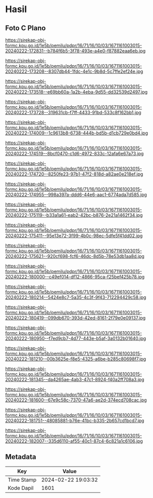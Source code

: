 # Hasil

## Foto C Plano

https://sirekap-obj-formc.kpu.go.id/1e5b/pemilu/pdpr/16/71/16/10/03/1671161003015-20240222-172831--b784f6b5-3f78-493e-a4e0-f87882eaa6eb.jpg

https://sirekap-obj-formc.kpu.go.id/1e5b/pemilu/pdpr/16/71/16/10/03/1671161003015-20240222-173208--8307db44-1fdc-4e1c-9b8d-5c7ffe2ef24e.jpg

https://sirekap-obj-formc.kpu.go.id/1e5b/pemilu/pdpr/16/71/16/10/03/1671161003015-20240222-173518--e69bb60a-1a2b-4eba-9d55-dd32539d2497.jpg

https://sirekap-obj-formc.kpu.go.id/1e5b/pemilu/pdpr/16/71/16/10/03/1671161003015-20240222-173728--319631cb-f7ff-4433-91bd-533c8f162bb1.jpg

https://sirekap-obj-formc.kpu.go.id/1e5b/pemilu/pdpr/16/71/16/10/03/1671161003015-20240222-174009--1c9613b8-6738-444b-bd5b-d1cb729e0bd4.jpg

https://sirekap-obj-formc.kpu.go.id/1e5b/pemilu/pdpr/16/71/16/10/03/1671161003015-20240222-174519--8bcf0470-c1d6-4972-833c-12afa6e67a73.jpg

https://sirekap-obj-formc.kpu.go.id/1e5b/pemilu/pdpr/16/71/16/10/03/1671161003015-20240222-174720--8250fe23-97b1-47f2-818d-a82ae0e218ef.jpg

https://sirekap-obj-formc.kpu.go.id/1e5b/pemilu/pdpr/16/71/16/10/03/1671161003015-20240222-174955--998a397a-ddd6-44e6-aac1-6774ada7d585.jpg

https://sirekap-obj-formc.kpu.go.id/1e5b/pemilu/pdpr/16/71/16/10/03/1671161003015-20240222-175119--b33a1a61-eab2-42bc-b876-2e21a1462f34.jpg

https://sirekap-obj-formc.kpu.go.id/1e5b/pemilu/pdpr/16/71/16/10/03/1671161003015-20240222-175411--95e13e72-3f99-4b0c-98ec-5dfe5f41dd02.jpg

https://sirekap-obj-formc.kpu.go.id/1e5b/pemilu/pdpr/16/71/16/10/03/1671161003015-20240222-175621--920cf698-fcf6-46dc-8d5b-78e53db1aa8d.jpg

https://sirekap-obj-formc.kpu.go.id/1e5b/pemilu/pdpr/16/71/16/10/03/1671161003015-20240222-180000--c49ef014-df12-4866-95ca-f25bef425b78.jpg

https://sirekap-obj-formc.kpu.go.id/1e5b/pemilu/pdpr/16/71/16/10/03/1671161003015-20240222-180214--5424e8c7-5a35-4c3f-9f43-712294429c58.jpg

https://sirekap-obj-formc.kpu.go.id/1e5b/pemilu/pdpr/16/71/16/10/03/1671161003015-20240222-180419--099db670-393d-42ed-8161-2f79e0e09137.jpg

https://sirekap-obj-formc.kpu.go.id/1e5b/pemilu/pdpr/16/71/16/10/03/1671161003015-20240222-180950--f7ed9cb7-4d77-443e-b5af-3a0132b01640.jpg

https://sirekap-obj-formc.kpu.go.id/1e5b/pemilu/pdpr/16/71/16/10/03/1671161003015-20240222-181210--00b3625e-f8e5-4325-a6be-b285c80698f7.jpg

https://sirekap-obj-formc.kpu.go.id/1e5b/pemilu/pdpr/16/71/16/10/03/1671161003015-20240222-181345--da4265ae-4ab3-47c1-8924-f40a2ff708a3.jpg

https://sirekap-obj-formc.kpu.go.id/1e5b/pemilu/pdpr/16/71/16/10/03/1671161003015-20240222-181600--67e9c58c-7370-47a6-ae2d-374ecd708cac.jpg

https://sirekap-obj-formc.kpu.go.id/1e5b/pemilu/pdpr/16/71/16/10/03/1671161003015-20240222-181751--48085881-b76e-41bc-b335-2b657cd1bcd7.jpg

https://sirekap-obj-formc.kpu.go.id/1e5b/pemilu/pdpr/16/71/16/10/03/1671161003015-20240222-182007--335d6110-af55-40c1-87c4-6c821a1c6106.jpg


## Metadata

| Key        | Value               |
| ---------- | ------------------- |
| Time Stamp | 2024-02-22 19:03:32 |
| Kode Dapil | 1601                |



